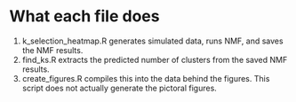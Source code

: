 # What each file does

1. k_selection_heatmap.R generates simulated data, runs NMF, and saves the NMF results.
2. find_ks.R extracts the predicted number of clusters from the saved NMF results.
3. create_figures.R compiles this into the data behind the figures. This script does not actually generate the pictoral figures.
